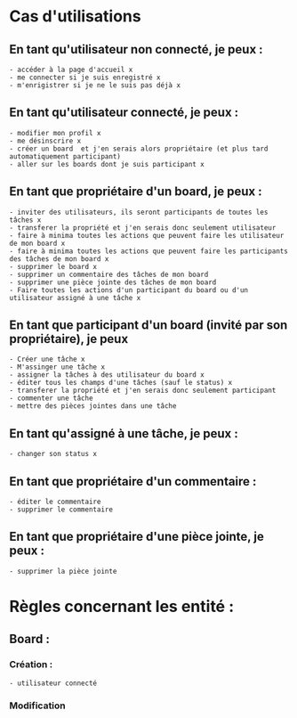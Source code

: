 # Cas d'utilisations

## En tant qu'utilisateur non connecté, je peux : 
    - accéder à la page d'accueil x
    - me connecter si je suis enregistré x
    - m'enrigistrer si je ne le suis pas déjà x

## En tant qu'utilisateur connecté, je peux : 
    - modifier mon profil x
    - me désinscrire x
    - créer un board  et j'en serais alors propriétaire (et plus tard automatiquement participant) 
    - aller sur les boards dont je suis participant x
  
## En tant que propriétaire d'un board, je peux : 
    - inviter des utilisateurs, ils seront participants de toutes les tâches x
    - transferer la propriété et j'en serais donc seulement utilisateur
    - faire à minima toutes les actions que peuvent faire les utilisateur de mon board x
    - faire à minima toutes les actions que peuvent faire les participants des tâches de mon board x
    - supprimer le board x
    - supprimer un commentaire des tâches de mon board 
    - supprimer une pièce jointe des tâches de mon board 
    - Faire toutes les actions d'un participant du board ou d'un utilisateur assigné à une tâche x
  
## En tant que participant d'un board (invité par son propriétaire), je peux
    - Créer une tâche x
    - M'assinger une tâche x
    - assigner la tâches à des utilisateur du board x
    - éditer tous les champs d'une tâches (sauf le status) x
    - transferer la propriété et j'en serais donc seulement participant
    - commenter une tâche
    - mettre des pièces jointes dans une tâche
  
## En tant qu'assigné à une tâche, je peux : 
    - changer son status x
    
## En tant que propriétaire d'un commentaire : 
    - éditer le commentaire
    - supprimer le commentaire

## En tant que propriétaire d'une pièce jointe, je peux :
    - supprimer la pièce jointe


# Règles concernant les entité : 

## Board : 
### Création : 
    - utilisateur connecté
### Modification 